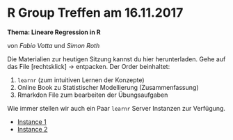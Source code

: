 # R Group Treffen am 16.11.2017

**Thema: Lineare Regression in R**

von *Fabio Votta* und *Simon Roth*

Die Materialien zur heutigen Sitzung kannst du hier herunterladen. Gehe auf das File [rechtsklick] -> entpacken. Der Order beinhaltet:

1. `learnr` (zum intuitiven Lernen der Konzepte)
2. Online Book zu Statistischer Modellierung (Zusammenfassung)
3. Rmarkdon File zum bearbeiten der Übungsaufgaben

Wie immer stellen wir auch ein Paar `learnr` Server Instanzen zur Verfügung.

* [Instance 1](https://favstats.shinyapps.io/linear_model/)
* [Instance 2](https://favstats.shinyapps.io/linear1/)
